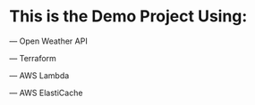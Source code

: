 # This is the Demo Project Using:

— Open Weather API

— Terraform

— AWS Lambda

— AWS ElastiCache
